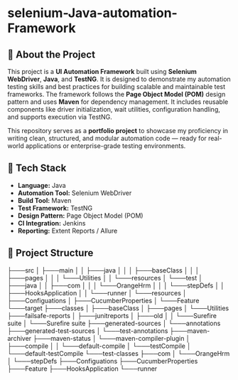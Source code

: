 # selenium-Java-automation-Framework

## 🚀 About the Project
  This project is a **UI Automation Framework** built using **Selenium WebDriver**, **Java**, and **TestNG**. It is designed to demonstrate my automation testing skills and best practices for building scalable and maintainable test frameworks. The framework follows the **Page Object Model (POM)** design pattern and uses **Maven** for dependency management. It includes reusable components like driver initialization, wait utilities, configuration handling, and supports execution via TestNG.

  This repository serves as a **portfolio project** to showcase my proficiency in writing clean, structured, and modular automation code — ready for real-world applications or enterprise-grade testing environments.

## 🧰 Tech Stack
- **Language:**          Java  
- **Automation Tool:**   Selenium WebDriver  
- **Build Tool:**        Maven  
- **Test Framework:**    TestNG  
- **Design Pattern:**    Page Object Model (POM)  
- **CI Integration:**    Jenkins  
- **Reporting:**         Extent Reports / Allure

## 📁 Project Structure
├───src
│   ├───main
│   │   ├───java
│   │   │   ├───baseClass
│   │   │   ├───pages
│   │   │   └───Utilities
│   │   └───resources
│   └───test
│       ├───java
│       │   ├───com
│       │   │   └───OrangeHrm
│       │   │       └───stepDefs
│       │   ├───HooksApplication
│       │   └───runner
│       └───resources
│           ├───Configuations
│           ├───CucumberProperties
│           └───Feature
└───target
    ├───classes
    │   ├───baseClass
    │   ├───pages
    │   └───Utilities
    ├───failsafe-reports
    │   ├───junitreports
    │   ├───old
    │   │   └───Surefire suite
    │   └───Surefire suite
    ├───generated-sources
    │   └───annotations
    ├───generated-test-sources
    │   └───test-annotations
    ├───maven-archiver
    ├───maven-status
    │   └───maven-compiler-plugin
    │       ├───compile
    │       │   └───default-compile
    │       └───testCompile
    │           └───default-testCompile
    └───test-classes
        ├───com
        │   └───OrangeHrm
        │       └───stepDefs
        ├───Configuations
        ├───CucumberProperties
        ├───Feature
        ├───HooksApplication
        └───runner






